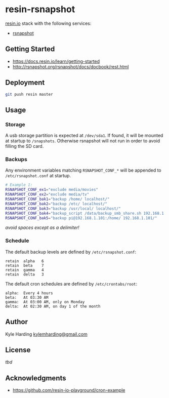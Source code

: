 # resin-rsnapshot

[resin.io](https://resin.io/) stack with the following services:
* [rsnapshot](http://rsnapshot.org/)

## Getting Started

* https://docs.resin.io/learn/getting-started
* http://rsnapshot.org/rsnapshot/docs/docbook/rest.html

## Deployment

```bash
git push resin master
```

## Usage

### Storage
A usb storage partition is expected at `/dev/sda1`. If found, it will be mounted
at startup to `/snapshots`. Otherwise rsnapshot will not run in order to
avoid filling the SD card.

### Backups
Any environment variables matching `RSNAPSHOT_CONF_*` will be appended
to `/etc/rsnapshot.conf` at startup.
```bash
# Example 1:
RSNAPSHOT_CONF_ex1="exclude media/movies"
RSNAPSHOT_CONF_ex2="exclude media/tv"
RSNAPSHOT_CONF_bak1="backup /home/ localhost/"
RSNAPSHOT_CONF_bak2="backup /etc/ localhost/"
RSNAPSHOT_CONF_bak3="backup /usr/local/ localhost/"
RSNAPSHOT_CONF_bak4="backup_script /data/backup_smb_share.sh 192.168.1.102/"
RSNAPSHOT_CONF_bak5="backup pi@192.168.1.101:/home/ 192.168.1.101/"
```

_avoid spaces except as a delimiter!_

### Schedule
The default backup levels are defined by `/etc/rsnapshot.conf`:
```
retain	alpha	6
retain	beta	7
retain	gamma	4
retain	delta	3
```

The default cron schedules are defined by `/etc/crontabs/root`:
```
alpha:	Every 4 hours
beta:	At 03:30 AM
gamma:	At 03:00 AM, only on Monday
delta:	At 02:30 AM, on day 1 of the month
```

## Author

Kyle Harding <kylemharding@gmail.com>

## License

_tbd_

## Acknowledgments

* https://github.com/resin-io-playground/cron-example
